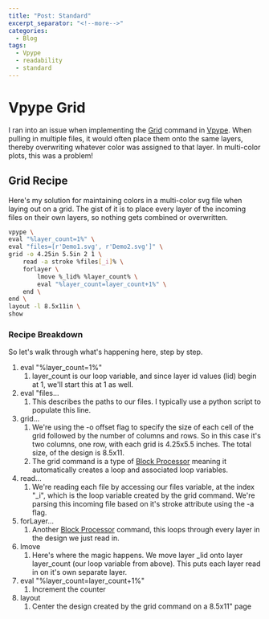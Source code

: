 ```yaml
---
title: "Post: Standard"
excerpt_separator: "<!--more-->"
categories:
  - Blog
tags:
  - Vpype
  - readability
  - standard
---
```



# Vpype Grid
I ran into an issue when implementing the [Grid](https://vpype.readthedocs.io/en/latest/reference.html#grid) command in [Vpype](https://github.com/abey79/vpype). When pulling in multiple files, it would often place them onto the same layers, thereby overwriting whatever color was assigned to that layer. In multi-color plots, this was a problem!
## Grid Recipe
Here's my solution for maintaining colors in a multi-color svg file when laying out on a grid. The gist of it is to place every layer of the incoming files on their own layers, so nothing gets combined or overwritten.
```bash
vpype \
eval "%layer_count=1%" \
eval "files=[r'Demo1.svg', r'Demo2.svg']" \
grid -o 4.25in 5.5in 2 1 \
	read -a stroke %files[_i]% \
	forlayer \
		lmove %_lid% %layer_count% \
		eval "%layer_count=layer_count+1%" \
	end \
end \
layout -l 8.5x11in \
show
```
### Recipe Breakdown
So let's walk through what's happening here, step by step.
1. eval "%layer_count=1%"
	1. layer_count is our loop variable, and since layer id values (lid) begin at 1, we'll start this at 1 as well.
2. eval "files...
	1. This describes the paths to our files. I typically use a python script to populate this line.
3. grid...
	1. We're using the -o offset flag to specify the size of each cell of the grid followed by the number of columns and rows. So in this case it's two columns, one row, with each grid is 4.25x5.5 inches. The total size, of the design is 8.5x11.
	2. The grid command is a type of [Block Processor](https://vpype.readthedocs.io/en/latest/fundamentals.html#block-processor-commands) meaning it automatically creates a loop and associated loop variables.
4. read...
	1. We're reading each file by accessing our files variable, at the index "\_i", which is the loop variable created by the grid command. We're parsing this incoming file based on it's stroke attribute using the -a flag. 
5. forLayer...
	1. Another [Block Processor](https://vpype.readthedocs.io/en/latest/fundamentals.html#block-processor-commands) command, this loops through every layer in the design we just read in.
6. lmove
	1. Here's where the magic happens. We move layer \_lid onto layer layer_count (our loop variable from above). This puts each layer read in on it's own separate layer.
7. eval "%layer_count=layer_count+1%"
	1. Increment the counter
8. layout
	1. Center the design created by the grid command on a 8.5x11" page